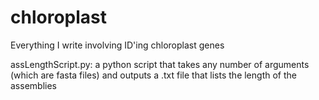 # chloroplast
Everything I write involving ID'ing chloroplast genes

assLengthScript.py: a python script that takes any number of arguments (which are fasta files) and outputs a .txt file that lists the length of the assemblies 
